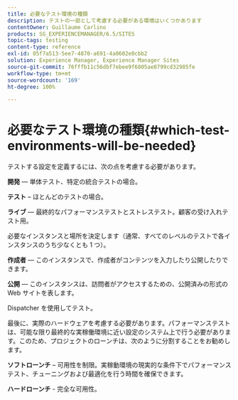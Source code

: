 ```yaml
---
title: 必要なテスト環境の種類
description: テストの一部として考慮する必要がある環境はいくつかあります
contentOwner: Guillaume Carlino
products: SG_EXPERIENCEMANAGER/6.5/SITES
topic-tags: testing
content-type: reference
exl-id: 05f7a513-5ee7-4870-a691-4a0602e0cbb2
solution: Experience Manager, Experience Manager Sites
source-git-commit: 76fffb11c56dbf7ebee9f6805ae0799cd32985fe
workflow-type: tm+mt
source-wordcount: '169'
ht-degree: 100%

---
```


# 必要なテスト環境の種類{#which-test-environments-will-be-needed}

テストする設定を定義するには、次の点を考慮する必要があります。

**開発** — 単体テスト、特定の統合テストの場合。

**テスト** – ほとんどのテストの場合。

**ライブ** — 最終的なパフォーマンステストとストレステスト。顧客の受け入れテスト用。

必要なインスタンスと場所を決定します（通常、すべてのレベルのテストで各インスタンスのうち少なくとも 1 つ）。

**作成者** — このインスタンスで、作成者がコンテンツを入力したり公開したりできます。

**公開** — このインスタンスは、訪問者がアクセスするための、公開済みの形式の Web サイトを表します。

Dispatcher を使用してテスト。

最後に、実際のハードウェアを考慮する必要があります。パフォーマンステストは、可能な限り最終的な実稼働環境に近い設定のシステム上で行う必要があります。このため、プロジェクトのローンチは、次のように分割することをお勧めします。

**ソフトローンチ** – 可用性を制限。実稼動環境の現実的な条件下でパフォーマンステスト、チューニングおよび最適化を行う時間を確保できます。

**ハードローンチ** - 完全な可用性。
